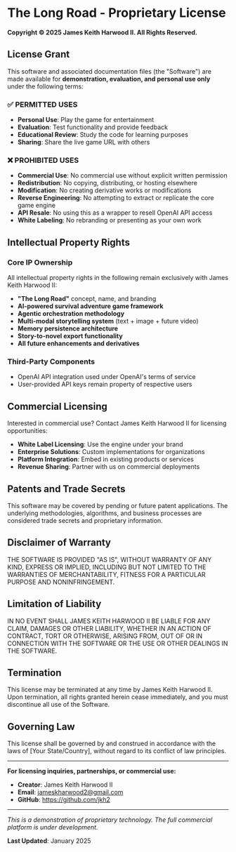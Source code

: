 # The Long Road - Proprietary License

**Copyright © 2025 James Keith Harwood II. All Rights Reserved.**

## License Grant

This software and associated documentation files (the "Software") are made available for **demonstration, evaluation, and personal use only** under the following terms:

### ✅ PERMITTED USES
- **Personal Use**: Play the game for entertainment
- **Evaluation**: Test functionality and provide feedback
- **Educational Review**: Study the code for learning purposes
- **Sharing**: Share the live game URL with others

### ❌ PROHIBITED USES
- **Commercial Use**: No commercial use without explicit written permission
- **Redistribution**: No copying, distributing, or hosting elsewhere
- **Modification**: No creating derivative works or modifications
- **Reverse Engineering**: No attempting to extract or replicate the core game engine
- **API Resale**: No using this as a wrapper to resell OpenAI API access
- **White Labeling**: No rebranding or presenting as your own work

## Intellectual Property Rights

### Core IP Ownership
All intellectual property rights in the following remain exclusively with James Keith Harwood II:

- **"The Long Road"** concept, name, and branding
- **AI-powered survival adventure game framework**
- **Agentic orchestration methodology** 
- **Multi-modal storytelling system** (text + image + future video)
- **Memory persistence architecture**
- **Story-to-novel export functionality**
- **All future enhancements and derivatives**

### Third-Party Components
- OpenAI API integration used under OpenAI's terms of service
- User-provided API keys remain property of respective users

## Commercial Licensing

Interested in commercial use? Contact James Keith Harwood II for licensing opportunities:

- **White Label Licensing**: Use the engine under your brand
- **Enterprise Solutions**: Custom implementations for organizations  
- **Platform Integration**: Embed in existing products or services
- **Revenue Sharing**: Partner with us on commercial deployments

## Patents and Trade Secrets

This software may be covered by pending or future patent applications. The underlying methodologies, algorithms, and business processes are considered trade secrets and proprietary information.

## Disclaimer of Warranty

THE SOFTWARE IS PROVIDED "AS IS", WITHOUT WARRANTY OF ANY KIND, EXPRESS OR IMPLIED, INCLUDING BUT NOT LIMITED TO THE WARRANTIES OF MERCHANTABILITY, FITNESS FOR A PARTICULAR PURPOSE AND NONINFRINGEMENT.

## Limitation of Liability

IN NO EVENT SHALL JAMES KEITH HARWOOD II BE LIABLE FOR ANY CLAIM, DAMAGES OR OTHER LIABILITY, WHETHER IN AN ACTION OF CONTRACT, TORT OR OTHERWISE, ARISING FROM, OUT OF OR IN CONNECTION WITH THE SOFTWARE OR THE USE OR OTHER DEALINGS IN THE SOFTWARE.

## Termination

This license may be terminated at any time by James Keith Harwood II. Upon termination, all rights granted herein cease immediately, and you must discontinue all use of the Software.

## Governing Law

This license shall be governed by and construed in accordance with the laws of [Your State/Country], without regard to its conflict of law principles.

---

**For licensing inquiries, partnerships, or commercial use:**
- **Creator**: James Keith Harwood II
- **Email**: jameskharwood2@gmail.com
- **GitHub**: https://github.com/jkh2

---

*This is a demonstration of proprietary technology. The full commercial platform is under development.*

**Last Updated**: January 2025
